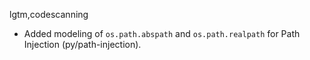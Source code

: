 lgtm,codescanning
* Added modeling of `os.path.abspath` and `os.path.realpath` for Path Injection (py/path-injection).
